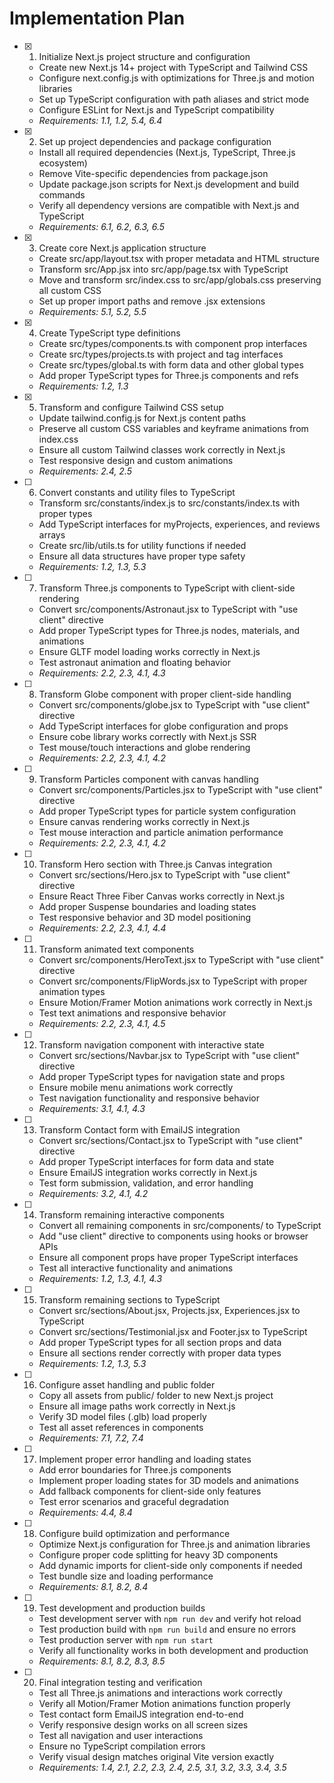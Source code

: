 # Implementation Plan

- [x] 1. Initialize Next.js project structure and configuration

  - Create new Next.js 14+ project with TypeScript and Tailwind CSS
  - Configure next.config.js with optimizations for Three.js and motion libraries
  - Set up TypeScript configuration with path aliases and strict mode
  - Configure ESLint for Next.js and TypeScript compatibility
  - _Requirements: 1.1, 1.2, 5.4, 6.4_

- [x] 2. Set up project dependencies and package configuration

  - Install all required dependencies (Next.js, TypeScript, Three.js ecosystem)
  - Remove Vite-specific dependencies from package.json
  - Update package.json scripts for Next.js development and build commands
  - Verify all dependency versions are compatible with Next.js and TypeScript
  - _Requirements: 6.1, 6.2, 6.3, 6.5_

- [x] 3. Create core Next.js application structure

  - Create src/app/layout.tsx with proper metadata and HTML structure
  - Transform src/App.jsx into src/app/page.tsx with TypeScript
  - Move and transform src/index.css to src/app/globals.css preserving all custom CSS
  - Set up proper import paths and remove .jsx extensions
  - _Requirements: 5.1, 5.2, 5.5_

- [x] 4. Create TypeScript type definitions

  - Create src/types/components.ts with component prop interfaces
  - Create src/types/projects.ts with project and tag interfaces
  - Create src/types/global.ts with form data and other global types
  - Add proper TypeScript types for Three.js components and refs
  - _Requirements: 1.2, 1.3_

- [x] 5. Transform and configure Tailwind CSS setup

  - Update tailwind.config.js for Next.js content paths
  - Preserve all custom CSS variables and keyframe animations from index.css
  - Ensure all custom Tailwind classes work correctly in Next.js
  - Test responsive design and custom animations
  - _Requirements: 2.4, 2.5_

- [ ] 6. Convert constants and utility files to TypeScript

  - Transform src/constants/index.js to src/constants/index.ts with proper types
  - Add TypeScript interfaces for myProjects, experiences, and reviews arrays
  - Create src/lib/utils.ts for utility functions if needed
  - Ensure all data structures have proper type safety
  - _Requirements: 1.2, 1.3, 5.3_

- [ ] 7. Transform Three.js components to TypeScript with client-side rendering

  - Convert src/components/Astronaut.jsx to TypeScript with "use client" directive
  - Add proper TypeScript types for Three.js nodes, materials, and animations
  - Ensure GLTF model loading works correctly in Next.js
  - Test astronaut animation and floating behavior
  - _Requirements: 2.2, 2.3, 4.1, 4.3_

- [ ] 8. Transform Globe component with proper client-side handling

  - Convert src/components/globe.jsx to TypeScript with "use client" directive
  - Add TypeScript interfaces for globe configuration and props
  - Ensure cobe library works correctly with Next.js SSR
  - Test mouse/touch interactions and globe rendering
  - _Requirements: 2.2, 2.3, 4.1, 4.2_

- [ ] 9. Transform Particles component with canvas handling

  - Convert src/components/Particles.jsx to TypeScript with "use client" directive
  - Add proper TypeScript types for particle system configuration
  - Ensure canvas rendering works correctly in Next.js
  - Test mouse interaction and particle animation performance
  - _Requirements: 2.2, 2.3, 4.1, 4.2_

- [ ] 10. Transform Hero section with Three.js Canvas integration

  - Convert src/sections/Hero.jsx to TypeScript with "use client" directive
  - Ensure React Three Fiber Canvas works correctly in Next.js
  - Add proper Suspense boundaries and loading states
  - Test responsive behavior and 3D model positioning
  - _Requirements: 2.2, 2.3, 4.1, 4.4_

- [ ] 11. Transform animated text components

  - Convert src/components/HeroText.jsx to TypeScript with "use client" directive
  - Convert src/components/FlipWords.jsx to TypeScript with proper animation types
  - Ensure Motion/Framer Motion animations work correctly in Next.js
  - Test text animations and responsive behavior
  - _Requirements: 2.2, 2.3, 4.1, 4.5_

- [ ] 12. Transform navigation component with interactive state

  - Convert src/sections/Navbar.jsx to TypeScript with "use client" directive
  - Add proper TypeScript types for navigation state and props
  - Ensure mobile menu animations work correctly
  - Test navigation functionality and responsive behavior
  - _Requirements: 3.1, 4.1, 4.3_

- [ ] 13. Transform Contact form with EmailJS integration

  - Convert src/sections/Contact.jsx to TypeScript with "use client" directive
  - Add proper TypeScript interfaces for form data and state
  - Ensure EmailJS integration works correctly in Next.js
  - Test form submission, validation, and error handling
  - _Requirements: 3.2, 4.1, 4.2_

- [ ] 14. Transform remaining interactive components

  - Convert all remaining components in src/components/ to TypeScript
  - Add "use client" directive to components using hooks or browser APIs
  - Ensure all component props have proper TypeScript interfaces
  - Test all interactive functionality and animations
  - _Requirements: 1.2, 1.3, 4.1, 4.3_

- [ ] 15. Transform remaining sections to TypeScript

  - Convert src/sections/About.jsx, Projects.jsx, Experiences.jsx to TypeScript
  - Convert src/sections/Testimonial.jsx and Footer.jsx to TypeScript
  - Add proper TypeScript types for all section props and data
  - Ensure all sections render correctly with proper data types
  - _Requirements: 1.2, 1.3, 5.3_

- [ ] 16. Configure asset handling and public folder

  - Copy all assets from public/ folder to new Next.js project
  - Ensure all image paths work correctly in Next.js
  - Verify 3D model files (.glb) load properly
  - Test all asset references in components
  - _Requirements: 7.1, 7.2, 7.4_

- [ ] 17. Implement proper error handling and loading states

  - Add error boundaries for Three.js components
  - Implement proper loading states for 3D models and animations
  - Add fallback components for client-side only features
  - Test error scenarios and graceful degradation
  - _Requirements: 4.4, 8.4_

- [ ] 18. Configure build optimization and performance

  - Optimize Next.js configuration for Three.js and animation libraries
  - Configure proper code splitting for heavy 3D components
  - Add dynamic imports for client-side only components if needed
  - Test bundle size and loading performance
  - _Requirements: 8.1, 8.2, 8.4_

- [ ] 19. Test development and production builds

  - Test development server with `npm run dev` and verify hot reload
  - Test production build with `npm run build` and ensure no errors
  - Test production server with `npm run start`
  - Verify all functionality works in both development and production
  - _Requirements: 8.1, 8.2, 8.3, 8.5_

- [ ] 20. Final integration testing and verification
  - Test all Three.js animations and interactions work correctly
  - Verify all Motion/Framer Motion animations function properly
  - Test contact form EmailJS integration end-to-end
  - Verify responsive design works on all screen sizes
  - Test all navigation and user interactions
  - Ensure no TypeScript compilation errors
  - Verify visual design matches original Vite version exactly
  - _Requirements: 1.4, 2.1, 2.2, 2.3, 2.4, 2.5, 3.1, 3.2, 3.3, 3.4, 3.5_
